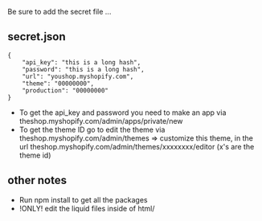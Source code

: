 Be sure to add the secret file ...
## secret.json
```
{
	"api_key": "this is a long hash",
	"password": "this is a long hash",
	"url": "youshop.myshopify.com",
	"theme": "00000000",
	"production": "00000000"
}
```

* To get the api_key and password you need to make an app via theshop.myshopify.com/admin/apps/private/new
* To get the theme ID go to edit the theme via theshop.myshopify.com/admin/themes => customize this theme, in the url theshop.myshopify.com/admin/themes/xxxxxxxx/editor (x's are the theme id)

## other notes

* Run npm install to get all the packages
* !ONLY! edit the liquid files inside of html/
